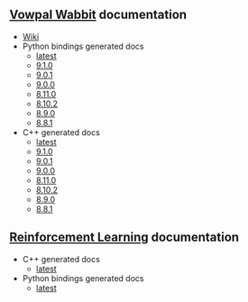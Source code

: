 ## [Vowpal Wabbit](https://github.com/VowpalWabbit/vowpal_wabbit/) documentation
- [Wiki](https://github.com/VowpalWabbit/vowpal_wabbit/wiki)
- Python bindings generated docs
    - [latest](vowpal_wabbit/python/latest/)
    - [9.1.0](vowpal_wabbit/python/9.1.0/)
    - [9.0.1](vowpal_wabbit/python/9.0.1/)
    - [9.0.0](vowpal_wabbit/python/9.0.0/)
    - [8.11.0](vowpal_wabbit/python/8.11.0/)
    - [8.10.2](vowpal_wabbit/python/8.10.2/)
    - [8.9.0](vowpal_wabbit/python/8.9.0/)
    - [8.8.1](vowpal_wabbit/python/8.8.1/)
- C++ generated docs
    - [latest](vowpal_wabbit/cpp/latest/)
    - [9.1.0](vowpal_wabbit/cpp/9.1.0/)
    - [9.0.1](vowpal_wabbit/cpp/9.0.1/)
    - [9.0.0](vowpal_wabbit/cpp/9.0.0/)
    - [8.11.0](vowpal_wabbit/cpp/8.11.0/)
    - [8.10.2](vowpal_wabbit/cpp/8.10.2/)
    - [8.9.0](vowpal_wabbit/cpp/8.9.0/)
    - [8.8.1](vowpal_wabbit/cpp/8.8.1/)

## [Reinforcement Learning](https://github.com/VowpalWabbit/reinforcement_learning/) documentation
- C++ generated docs
    - [latest](reinforcement_learning/cpp/latest/)
- Python bindings generated docs
    - [latest](reinforcement_learning/python/latest/)
